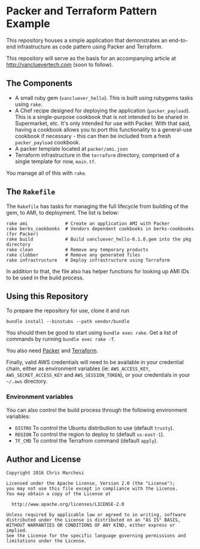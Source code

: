 # Packer and Terraform Pattern Example

This repository houses a simple application that demonstrates an end-to-end
infrastructure as code pattern using Packer and Terraform.

This repository will serve as the basis for an accompanying article at
http://vancluevertech.com (soon to follow).

## The Components

 * A small ruby gem (`vancluever_hello`). This is built using rubygems tasks
   using `rake`.
 * A Chef recipe designed for deploying the application (`packer_payload`).
   This is a single-purpose cookbook that is not intended to be shared in
   Supermarket, etc. It's only intended for use with Packer. With that said,
   having a cookbook allows you to port this functionality to a general-use
   cookbook if necessary - this can then be included from a fresh
   `packer_payload` cookbook.
 * A packer template located at `packer/ami.json`
 * Terraform infrastructure in the `terraform` directory, comprised of a single
   template for now, `main.tf`.

You manage all of this with `rake`.

## The `Rakefile`

The `Rakefile` has tasks for managing the full lifecycle from building of the
gem, to AMI, to deployment. The list is below:

```
rake ami              # Create an application AMI with Packer
rake berks_cookbooks  # Vendors dependent cookbooks in berks-cookbooks (for Packer)
rake build            # Build vancluever_hello-0.1.0.gem into the pkg directory
rake clean            # Remove any temporary products
rake clobber          # Remove any generated files
rake infrastructure   # Deploy infrastructure using Terraform
```

In addition to that, the file also has helper functions for looking up
AMI IDs to be used in the build process.

## Using this Repository

To prepare the repository for use, clone it and run

```
bundle install --binstubs --path vendor/bundle
```

You should then be good to start using `bundle exec rake`. Get a list of
commands by running `bundle exec rake -T`.

You also need [Packer](https://www.packer.io/) and
[Terraform](https://www.terraform.io/).

Finally, valid AWS credentials will need to be available in your credential
chain, either as environment variables (ie: `AWS_ACCESS_KEY`,
`AWS_SECRET_ACCESS_KEY` and `AWS_SESSION_TOKEN`), or your credentials in your
`~/.aws` directory.

### Environment variables

You can also control the build process through the following environment
variables:

 * `DISTRO` To control the Ubuntu distribution to use (default `trusty`).
 * `REGION` To control the region to deploy to (default `us-east-1`).
 * `TF_CMD` To control the Terrafrom command (default `apply`).

## Author and License

```
Copyright 2016 Chris Marchesi

Licensed under the Apache License, Version 2.0 (the "License");
you may not use this file except in compliance with the License.
You may obtain a copy of the License at

  http://www.apache.org/licenses/LICENSE-2.0

Unless required by applicable law or agreed to in writing, software
distributed under the License is distributed on an "AS IS" BASIS,
WITHOUT WARRANTIES OR CONDITIONS OF ANY KIND, either express or implied.
See the License for the specific language governing permissions and
limitations under the License.
```
